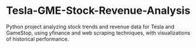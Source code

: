 # Tesla-GME-Stock-Revenue-Analysis
Python project analyzing stock trends and revenue data for Tesla and GameStop, using yfinance and web scraping techniques, with visualizations of historical performance.
